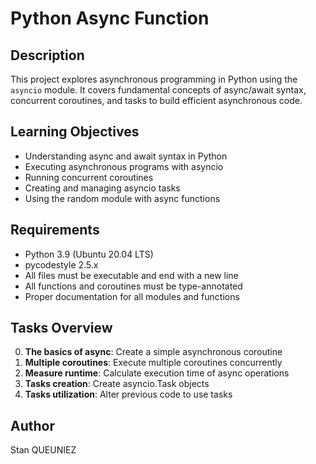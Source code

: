 # Python Async Function

## Description
This project explores asynchronous programming in Python using the `asyncio` module. It covers fundamental concepts of async/await syntax, concurrent coroutines, and tasks to build efficient asynchronous code.

## Learning Objectives
- Understanding async and await syntax in Python
- Executing asynchronous programs with asyncio
- Running concurrent coroutines
- Creating and managing asyncio tasks
- Using the random module with async functions

## Requirements
- Python 3.9 (Ubuntu 20.04 LTS)
- pycodestyle 2.5.x
- All files must be executable and end with a new line
- All functions and coroutines must be type-annotated
- Proper documentation for all modules and functions

## Tasks Overview
0. **The basics of async**: Create a simple asynchronous coroutine
1. **Multiple coroutines**: Execute multiple coroutines concurrently
2. **Measure runtime**: Calculate execution time of async operations
3. **Tasks creation**: Create asyncio.Task objects
4. **Tasks utilization**: Alter previous code to use tasks

## Author
Stan QUEUNIEZ
